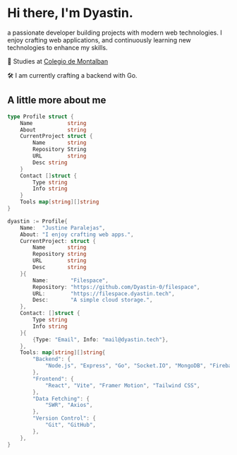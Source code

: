# Hi there, I'm Dyastin.

a passionate developer building projects with modern web technologies. I enjoy crafting web applications, and continuously learning new technologies to enhance my skills.

📖 Studies at [Colegio de Montalban](https://pnm.edu.ph)

🛠️ I am currently crafting a backend with Go.

## A little more about me

```go
type Profile struct {
    Name           string
    About          string
    CurrentProject struct {
        Name       string
        Repository String
        URL        string
        Desc string
    }
    Contact []struct {
        Type string
        Info string
    }
    Tools map[string][]string
}

dyastin := Profile{
    Name:  "Justine Paralejas",
    About: "I enjoy crafting web apps.",
    CurrentProject: struct {
        Name       string
        Repository string
        URL        string
        Desc       string
    }{
        Name:       "Filespace",
        Repository: "https://github.com/Dyastin-0/filespace",
        URL:        "https://filespace.dyastin.tech",
        Desc:       "A simple cloud storage.",
    },
    Contact: []struct {
        Type string
        Info string
    }{
        {Type: "Email", Info: "mail@dyastin.tech"},
    },
    Tools: map[string][]string{
        "Backend": {
            "Node.js", "Express", "Go", "Socket.IO", "MongoDB", "Firebase", "AWS EC2", "Google Compute Engine", "Caddy",
        },
        "Frontend": {
            "React", "Vite", "Framer Motion", "Tailwind CSS",
        },
        "Data Fetching": {
            "SWR", "Axios",
        },
        "Version Control": {
            "Git", "GitHub",
        },
    },
}

```


